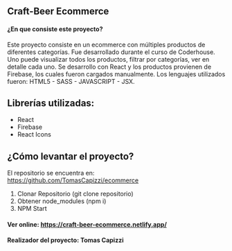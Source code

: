 ## Craft-Beer Ecommerce

#### ¿En que consiste este proyecto?

Este proyecto consiste en un ecommerce con múltiples productos de diferentes categorías. Fue desarrollado durante el curso de Coderhouse. Uno puede visualizar todos los productos, filtrar por categorías, ver en detalle cada uno.  Se desarrollo con React y los productos provienen de Firebase, los cuales fueron cargados manualmente. Los lenguajes utilizados fueron: HTML5 - SASS - JAVASCRIPT - JSX. 

##  Librerías utilizadas:

- React
- Firebase
- React Icons

## ¿Cómo levantar el proyecto?

El repositorio se encuentra en: https://github.com/TomasCapizzi/ecommerce

1. Clonar Repositorio (git clone repositorio)
2. Obtener node_modules (npm i)
3. NPM Start



#### Ver online: https://craft-beer-ecommerce.netlify.app/

#### Realizador del proyecto: **Tomas Capizzi**

